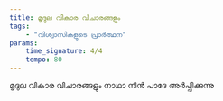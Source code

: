 ```yaml
---
title: മൃദുല വികാര വിചാരങ്ങളും
tags:
    - "വിശ്വാസികളുടെ പ്രാർത്ഥന"
params:
    time_signature: 4/4
    tempo: 80
---
```

മൃദുല വികാര വിചാരങ്ങളും
നാഥാ നിൻ പാദേ അർപ്പിക്കുന്നു
